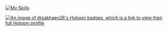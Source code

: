 [![My Skills](https://skillicons.dev/icons?i=typescript,go,javascript,py,c,cpp,ruby,rust,bash&theme=dark)](https://skillicons.dev)

[![An image of @zakhaev26's Holopin badges, which is a link to view their full Holopin profile](https://holopin.me/zakhaev26)](https://holopin.io/@zakhaev26)
